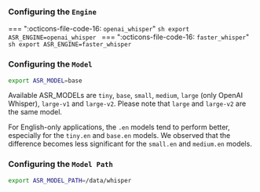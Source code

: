 ### Configuring the `Engine`

=== ":octicons-file-code-16: `openai_whisper`"
    ```sh
    export ASR_ENGINE=openai_whisper
    ```
=== ":octicons-file-code-16: `faster_whisper`"
    ```sh
    export ASR_ENGINE=faster_whisper
    ```

### Configuring the `Model`

```sh
export ASR_MODEL=base
```

Available ASR_MODELs are `tiny`, `base`, `small`, `medium`, `large` (only OpenAI Whisper), `large-v1` and `large-v2`. Please note that `large` and `large-v2` are the same model.

For English-only applications, the `.en` models tend to perform better, especially for the `tiny.en` and `base.en` models. We observed that the difference becomes less significant for the `small.en` and `medium.en` models.


### Configuring the `Model Path`

```sh
export ASR_MODEL_PATH=/data/whisper
```